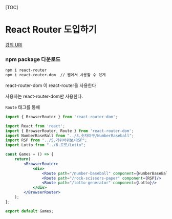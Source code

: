   [TOC]

# React Router 도입하기

[강의 URI](https://youtu.be/veXqpfcis0A?list=PLcqDmjxt30RtqbStQqk-eYMK8N-1SYIFn)



### npm package 다운로드

```bash
npm i react-router
npm i react-router-dom	// 웹에서 사용할 수 있게
```



react-router-dom 이 react-router을 사용한다

사용자는 react-router-dom만 사용한다.



`Route` 태그를 통해

```jsx
import { BrowserRouter } from 'react-router-dom';
```

```jsx
import React from 'react';
import { BrowserRouter, Route } from 'react-router-dom';
import NumberBaseBall from "../3.숫자야구/NumberBaseball";
import RSP from "../5.가위바위보/RSP";
import Lotto from "../6.로또/Lotto";

const Games = () => {
    return(
        <BrowserRouter>
            <div>
                <Route path="/number-baseball" component={NumberBaseBall} />
                <Route path="/rock-scissors-paper" component={RSP}/>
                <Route path="/lotto-generator" component={Lotto}/>
            </div>
        </BrowserRouter>
    );
};

export default Games;
```

